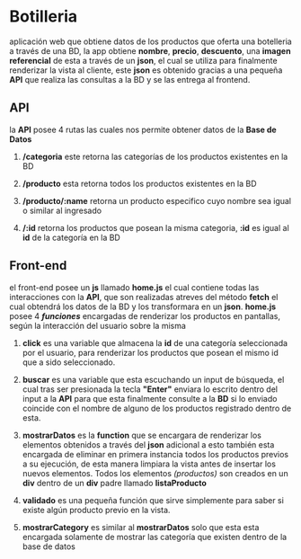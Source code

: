 # Botilleria
aplicación web que obtiene datos de los productos que oferta una botelleria a través de una BD, la app obtiene **nombre**, **precio**, **descuento**, una **imagen referencial** de esta a través de un **json**, el cual se utiliza para finalmente renderizar la vista al cliente, este **json** es obtenido  gracias a una pequeña **API** que realiza las consultas a la BD y se las entrega al frontend.
## API
la **API** posee 4 rutas las cuales nos permite obtener datos de la **Base de Datos**

 1. **/categoria**
 este retorna las categorías de los productos existentes en la BD
 
 2. **/producto**
 esta retorna todos los productos existentes en la BD 
 
 3. **/producto/:name**
 retorna un producto especifico cuyo nombre sea igual o similar al ingresado
 4. **/:id**
retorna los productos que posean la misma categoria, **:id** es igual al **id** de la categoría en la BD

## Front-end
el front-end posee un **js** llamado **home.js** el cual contiene todas las interacciones con la **API**, que son realizadas atreves del método **fetch** el cual obtendrá los datos de la BD y los transformara en un **json**.
**home.js** posee 4 ***funciones*** encargadas de renderizar los productos en pantallas, según la interacción del usuario sobre la misma
 

 1. **click**
 es una variable que almacena la **id** de una categoría seleccionada por el usuario, para renderizar los productos que posean el mismo id que a sido seleccionado.
 
 2. **buscar**
es una variable que esta escuchando un input de búsqueda, el cual tras ser presionada la tecla **"Enter"** enviara lo escrito dentro del input a la **API** para que esta finalmente consulte a la **BD** si lo enviado coincide con el nombre de alguno de los productos registrado dentro de esta.

 3. **mostrarDatos**
es la **function** que se encargara de renderizar los elementos obtenidos a través del **json**  adicional a esto también esta encargada de eliminar en primera instancia todos los productos previos a su ejecución, de esta manera limpiara la vista antes de insertar los nuevos elementos. 
Todos los elementos *(productos)* son creados en un **div** dentro de un **div** padre llamado **listaProducto**

 4. **validado**
es una pequeña función que sirve simplemente para saber si existe algún producto previo en la vista.

 5. **mostrarCategory**
es similar al **mostrarDatos** solo que esta esta encargada solamente de mostrar las categoría que existen dentro de la base de datos
